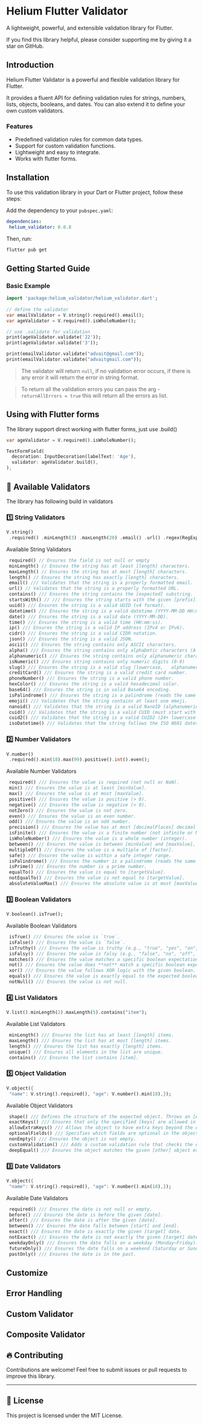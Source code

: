 # Helium Flutter Validator

A lightweight, powerful, and extensible validation library for Flutter.

If you find this library helpful, please consider supporting me by giving it a star on GitHub.

## Introduction
Helium Flutter Validator is a powerful and flexible validation library for Flutter.

It provides a fluent API for defining validation rules for strings, numbers, lists, objects, booleans, and dates. You can also extend it to define your own custom validators.

### Features
-   Predefined validation rules for common data types.
-   Support for custom validation functions.
-   Lightweight and easy to integrate.
-   Works with flutter forms.

## Installation
To use this validation library in your Dart or Flutter project, follow these steps:


Add the dependency to your `pubspec.yaml`:

```yaml  
dependencies:  
 helium_validator: 0.0.8  
```  

Then, run:

```sh  
flutter pub get
```  

## Getting Started Guide

### **Basic Example**
```dart  
import 'package:helium_validator/helium_validator.dart';
  
// define the validator
var emailValidator = V.string().required().email();  
var ageValidator = V.required().isWholeNumber();

// use .validate for validation
print(ageValidator.validate('22'));  
print(ageValidator.validate('3'));

print(emailValidator.validate("advait@gmail.com"));  
print(emailValidator.validate("advaitgmail.com"));
```   

> The validator will return `null`, if no validation error occurs, if there is any error it will return the error in string format.

> To return all the validation errors you can pass the arg - `returnAllErrors = true` this will return all the errors as list.


## Using with Flutter forms
The library support direct working with flutter forms, just use .build()

```dart
var ageValidator = V.required().isWholeNumber();

TextFormField(  
  decoration: InputDecoration(labelText: 'Age'),  
  validator: ageValidator.build(),  
),
```

## 📝 Available Validators
The library has following build in validators

### **1️⃣ String Validators**
```dart  
V.string()  
 .required() .minLength(3) .maxLength(20) .email() .url() .regex(RegExp(r'^[a-zA-Z0-9]+'));  
```  
Available String Validators
``` dart
 required() // Ensures the field is not null or empty
 minLength() // Ensures the string has at least [length] characters.
 maxLength() // Ensures the string has at most [length] characters.
 length() // Ensures the string has exactly [length] characters.
 email() /// Validates that the string is a properly formatted email.
 url() // Validates that the string is a properly formatted URL.
 contains() /// Ensures the string contains the [expected] substring.
 startsWith() // /// Ensures the string starts with the given [prefix].
 uuid() /// Ensures the string is a valid UUID (v4 format).
 datetime() /// Ensures the string is a valid datetime (YYYY-MM-DD HH:mm:ss).
 date() /// Ensures the string is a valid date (YYYY-MM-DD).
 time() /// Ensures the string is a valid time (HH:mm:ss).
 ip() /// Ensures the string is a valid IP address (IPv4 or IPv6).
 cidr() /// Ensures the string is a valid CIDR notation.
 json() /// Ensures the string is a valid JSON.
 ascii() /// Ensures the string contains only ASCII characters.
 alpha() /// Ensures the string contains only alphabetic characters (A-Z, a-z).
 alphanumeric() /// Ensures the string contains only alphanumeric characters (A-Z, a-z, 0-9).
 isNumeric() /// Ensures string contains only numeric digits (0-9)
 slug() /// Ensures the string is a valid slug (lowercase,   alphanumeric, hyphens).
 creditCard() /// Ensures the string is a valid credit card number.
 phoneNumber() /// Ensures the string is a valid phone number.
 hexColor() /// Ensures the string is a valid hexadecimal color.
 base64() /// Ensures the string is in valid Base64 encoding.
 isPalindrome() /// Ensures the string is a palindrome (reads the same forward and backward).
 emoji() /// Validates that the string contains at least one emoji.
 nanoid() /// Validates that the string is a valid NanoID (alphanumeric, underscore, or hyphen, with at least 10 characters).
 cuid() /// Validates that the string is a valid CUID (must start with 'c' followed by at least 24 lowercase alphanumeric characters).
 cuid2() /// Validates that the string is a valid CUID2 (24+ lowercase alphanumeric characters, excluding 'c' as the first character).
 isoDatetime() /// Validates that the string follows the ISO 8601 datetime format (e.g., "2023-06-29T12:34:56Z").
```


### **2️⃣ Number Validators**
```dart  
V.number()  
 .required().min(18).max(99).positive().int().even();  
```  

Available Number Validators
```dart
 required() /// Ensures the value is required (not null or NaN).
 min() /// Ensures the value is at least [minValue].
 max() /// Ensures the value is at most [maxValue].
 positive() /// Ensures the value is positive (> 0).
 negative() /// Ensures the value is negative (< 0).
 notZero() /// Ensures the value is not zero.
 even() /// Ensures the value is an even number.
 odd() /// Ensures the value is an odd number.
 precision() /// Ensures the value has at most [decimalPlaces] decimal places.
 isFinite() /// Ensures the value is a finite number (not infinite or NaN).
 isWholeNumber() /// Ensures the value is a whole number (integer).
 between() /// Ensures the value is between [minValue] and [maxValue], inclusive.
 multipleOf() /// Ensures the value is a multiple of [factor].
 safe() /// Ensures the value is within a safe integer range.
 isPalindrome() /// Ensures the number is a palindrome (reads the same forward and backward).
 isPrime() /// Ensures the number is a prime number.
 equalTo() /// Ensures the value is equal to [targetValue].
 notEqualTo() /// Ensures the value is not equal to [targetValue].
 absoluteValueMax() /// Ensures the absolute value is at most [maxValue].
```


### **3️⃣ Boolean Validators**
```dart  
V.boolean().isTrue();  
```  
Available Boolean Validators
```dart
 isTrue() /// Ensures the value is `true`.
 isFalse() /// Ensures the value is `false`.
 isTruthy() /// Ensures the value is truthy (e.g., "true", "yes", "on", "1").
 isFalsy() /// Ensures the value is falsy (e.g., "false", "no", "off", "0").
 matches() /// Ensures the value matches a specific boolean expectation.
 not() /// Ensures the value does **not** match a specific boolean expectation.
 xor() /// Ensures the value follows XOR logic with the given boolean.
 equals() /// Ensures the value is exactly equal to the expected boolean.
 notNull() /// Ensures the value is not null.

```

### **4️⃣ List Validators**
```dart  
V.list().minLength(2).maxLength(5).contains("item");  
```  
Available List Validators
```dart
 minLength() /// Ensures the list has at least [length] items.
 maxLength() /// Ensures the list has at most [length] items.
 length() /// Ensures the list has exactly [length] items.
 unique() /// Ensures all elements in the list are unique.
 contains() /// Ensures the list contains [item].
```

### **5️⃣ Object Validation**
```dart  
V.object({  
 "name": V.string().required(), "age": V.number().min(18),});  
```  

Available Object Validators
```dart
 shape() /// Defines the structure of the expected object. Throws an [ArgumentError] if duplicate keys are added.
 exactKeys() /// Ensures that only the specified [keys] are allowed in the object.
 allowExtraKeys() /// Allows the object to have extra keys beyond the defined schema.
 optionalFields() /// Specifies which fields are optional in the object.
 nonEmpty() /// Ensures the object is not empty.
 customValidation() /// Adds a custom validation rule that checks the entire object.
 deepEqual() /// Ensures the object matches the given [other] object exactly.
```

### **3️⃣ Date Validators**

```dart  
V.object({  
 "name": V.string().required(), "age": V.number().min(18),});  
```  

Available Date Validators
```dart
 required() /// Ensures the date is not null or empty.
 before() /// Ensures the date is before the given [date].
 after() /// Ensures the date is after the given [date].
 between() /// Ensures the date falls between [start] and [end].
 exact() /// Ensures the date is exactly the given [target] date.
 notExact() /// Ensures the date is not exactly the given [target] date.
 weekdayOnly() /// Ensures the date falls on a weekday (Monday–Friday).
 futureOnly() /// Ensures the date falls on a weekend (Saturday or Sunday).
 pastOnly() /// Ensures the date is in the past.
```

## Customize


## Error Handling


## Custom Validator

## Composite Validator





## 🔥 Contributing

Contributions are welcome! Feel free to submit issues or pull requests to improve this library.
  
---  

## 📜 License

This project is licensed under the MIT License.  
 